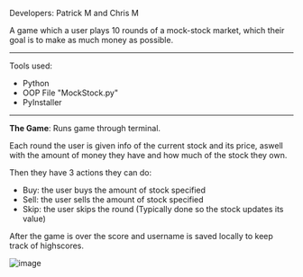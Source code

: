Developers: Patrick M and Chris M

A game which a user plays 10 rounds of a mock-stock market, which their goal is to make as much money as possible.

------------------------------------------------------------------------------------------------------------------------------------------------------------------------------

Tools used:
- Python
- OOP File "MockStock.py"
- PyInstaller

------------------------------------------------------------------------------------------------------------------------------------------------------------------------------

**The Game**:
Runs game through terminal.

Each round the user is given info of the current stock and its price, aswell with the amount of money they have and how much of the stock they own.

Then they have 3 actions they can do:
- Buy: the user buys the amount of stock specified
- Sell: the user sells the amount of stock specified
- Skip: the user skips the round (Typically done so the stock updates its value)

After the game is over the score and username is saved locally to keep track of highscores.

![image](https://github.com/user-attachments/assets/c4f94829-d005-4b9b-b3de-5e7f4c416141)
